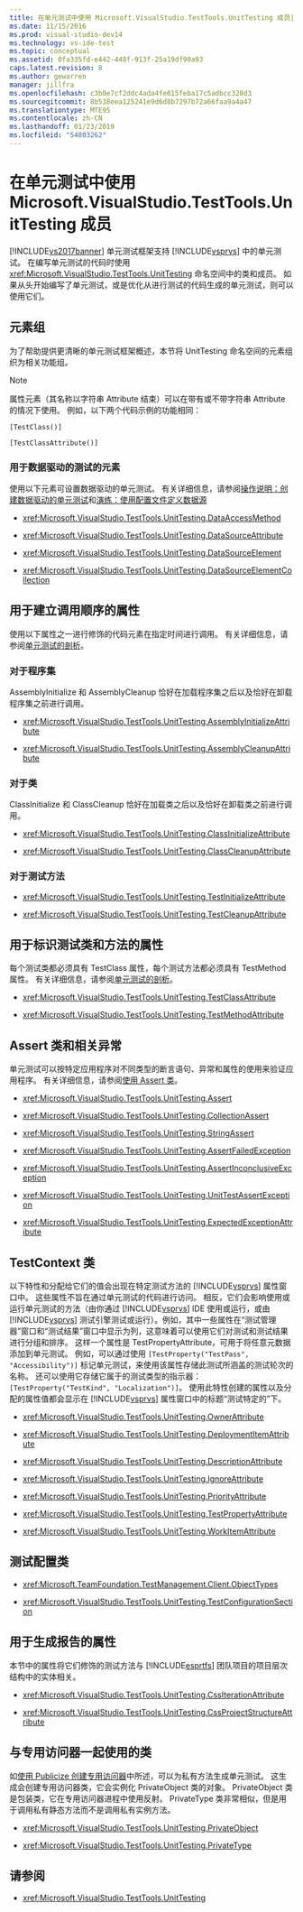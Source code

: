 ```yaml
---
title: 在单元测试中使用 Microsoft.VisualStudio.TestTools.UnitTesting 成员| Microsoft Docs
ms.date: 11/15/2016
ms.prod: visual-studio-dev14
ms.technology: vs-ide-test
ms.topic: conceptual
ms.assetid: 0fa335fd-e442-448f-913f-25a19df90a93
caps.latest.revision: 8
ms.author: gewarren
manager: jillfra
ms.openlocfilehash: c3b0e7cf2ddc4ada4fe015feba17c5adbcc328d3
ms.sourcegitcommit: 8b538eea125241e9d6d8b7297b72a66faa9a4a47
ms.translationtype: MTE95
ms.contentlocale: zh-CN
ms.lasthandoff: 01/23/2019
ms.locfileid: "54803262"
---
```

# <a name="using-microsoftvisualstudiotesttoolsunittesting-members-in-unit-tests"></a>在单元测试中使用 Microsoft.VisualStudio.TestTools.UnitTesting 成员
[!INCLUDE[vs2017banner](../includes/vs2017banner.md)]
单元测试框架支持 [!INCLUDE[vsprvs](../includes/vsprvs-md.md)] 中的单元测试。 在编写单元测试的代码时使用 <xref:Microsoft.VisualStudio.TestTools.UnitTesting> 命名空间中的类和成员。 如果从头开始编写了单元测试，或是优化从进行测试的代码生成的单元测试，则可以使用它们。

## <a name="groups-of-elements"></a>元素组
 为了帮助提供更清晰的单元测试框架概述，本节将 UnitTesting 命名空间的元素组织为相关功能组。

> [!NOTE]
> 属性元素（其名称以字符串 Attribute 结束）可以在带有或不带字符串 Attribute 的情况下使用。 例如，以下两个代码示例的功能相同：
>
>  `[TestClass()]`
>
>  `[TestClassAttribute()]`

### <a name="elements-used-for-data-driven-testing"></a>用于数据驱动的测试的元素
 使用以下元素可设置数据驱动的单元测试。 有关详细信息，请参阅[操作说明：创建数据驱动的单元测试](../test/how-to-create-a-data-driven-unit-test.md)和[演练：使用配置文件定义数据源](../test/walkthrough-using-a-configuration-file-to-define-a-data-source.md)

-   <xref:Microsoft.VisualStudio.TestTools.UnitTesting.DataAccessMethod>

-   <xref:Microsoft.VisualStudio.TestTools.UnitTesting.DataSourceAttribute>

-   <xref:Microsoft.VisualStudio.TestTools.UnitTesting.DataSourceElement>

-   <xref:Microsoft.VisualStudio.TestTools.UnitTesting.DataSourceElementCollection>

## <a name="attributes-used-to-establish-a-calling-order"></a>用于建立调用顺序的属性
 使用以下属性之一进行修饰的代码元素在指定时间进行调用。 有关详细信息，请参阅[单元测试的剖析](http://msdn.microsoft.com/a03d1ee7-9999-4e7c-85df-7d9073976144)。

### <a name="for-assemblies"></a>对于程序集
 AssemblyInitialize 和 AssemblyCleanup 恰好在加载程序集之后以及恰好在卸载程序集之前进行调用。

-   <xref:Microsoft.VisualStudio.TestTools.UnitTesting.AssemblyInitializeAttribute>

-   <xref:Microsoft.VisualStudio.TestTools.UnitTesting.AssemblyCleanupAttribute>

### <a name="for-classes"></a>对于类
 ClassInitialize 和 ClassCleanup 恰好在加载类之后以及恰好在卸载类之前进行调用。

-   <xref:Microsoft.VisualStudio.TestTools.UnitTesting.ClassInitializeAttribute>

-   <xref:Microsoft.VisualStudio.TestTools.UnitTesting.ClassCleanupAttribute>

### <a name="for-test-methods"></a>对于测试方法

-   <xref:Microsoft.VisualStudio.TestTools.UnitTesting.TestInitializeAttribute>

-   <xref:Microsoft.VisualStudio.TestTools.UnitTesting.TestCleanupAttribute>

## <a name="attributes-used-to-identify-test-classes-and-methods"></a>用于标识测试类和方法的属性
 每个测试类都必须具有 TestClass 属性，每个测试方法都必须具有 TestMethod 属性。 有关详细信息，请参阅[单元测试的剖析](http://msdn.microsoft.com/a03d1ee7-9999-4e7c-85df-7d9073976144)。

-   <xref:Microsoft.VisualStudio.TestTools.UnitTesting.TestClassAttribute>

-   <xref:Microsoft.VisualStudio.TestTools.UnitTesting.TestMethodAttribute>

## <a name="assert-classes-and-related-exceptions"></a>Assert 类和相关异常
 单元测试可以按特定应用程序对不同类型的断言语句、异常和属性的使用来验证应用程序。 有关详细信息，请参阅[使用 Assert 类](../test/using-the-assert-classes.md)。

-   <xref:Microsoft.VisualStudio.TestTools.UnitTesting.Assert>

-   <xref:Microsoft.VisualStudio.TestTools.UnitTesting.CollectionAssert>

-   <xref:Microsoft.VisualStudio.TestTools.UnitTesting.StringAssert>

-   <xref:Microsoft.VisualStudio.TestTools.UnitTesting.AssertFailedException>

-   <xref:Microsoft.VisualStudio.TestTools.UnitTesting.AssertInconclusiveException>

-   <xref:Microsoft.VisualStudio.TestTools.UnitTesting.UnitTestAssertException>

-   <xref:Microsoft.VisualStudio.TestTools.UnitTesting.ExpectedExceptionAttribute>

## <a name="the-testcontext-class"></a>TestContext 类
 以下特性和分配给它们的值会出现在特定测试方法的 [!INCLUDE[vsprvs](../includes/vsprvs-md.md)] 属性窗口中。 这些属性不旨在通过单元测试的代码进行访问。 相反，它们会影响使用或运行单元测试的方法（由你通过 [!INCLUDE[vsprvs](../includes/vsprvs-md.md)] IDE 使用或运行，或由 [!INCLUDE[vsprvs](../includes/vsprvs-md.md)] 测试引擎测试或运行）。例如，其中一些属性在“测试管理器”窗口和“测试结果”窗口中显示为列，这意味着可以使用它们对测试和测试结果进行分组和排序。 这样一个属性是 TestPropertyAttribute，可用于将任意元数据添加到单元测试。 例如，可以通过使用 `[TestProperty("TestPass", "Accessibility")]` 标记单元测试，来使用该属性存储此测试所涵盖的测试轮次的名称。 还可以使用它存储它属于的测试类型的指示器： `[TestProperty("TestKind", "Localization")]`。 使用此特性创建的属性以及分配的属性值都会显示在 [!INCLUDE[vsprvs](../includes/vsprvs-md.md)] 属性窗口中的标题“测试特定的”下。

-   <xref:Microsoft.VisualStudio.TestTools.UnitTesting.OwnerAttribute>

-   <xref:Microsoft.VisualStudio.TestTools.UnitTesting.DeploymentItemAttribute>

-   <xref:Microsoft.VisualStudio.TestTools.UnitTesting.DescriptionAttribute>

-   <xref:Microsoft.VisualStudio.TestTools.UnitTesting.IgnoreAttribute>

-   <xref:Microsoft.VisualStudio.TestTools.UnitTesting.PriorityAttribute>

-   <xref:Microsoft.VisualStudio.TestTools.UnitTesting.TestPropertyAttribute>

-   <xref:Microsoft.VisualStudio.TestTools.UnitTesting.WorkItemAttribute>

## <a name="test-configuration-classes"></a>测试配置类

-   <xref:Microsoft.TeamFoundation.TestManagement.Client.ObjectTypes>

-   <xref:Microsoft.VisualStudio.TestTools.UnitTesting.TestConfigurationSection>

## <a name="attributes-used-for-generating-reports"></a>用于生成报告的属性
 本节中的属性将它们修饰的测试方法与 [!INCLUDE[esprtfs](../includes/esprtfs-md.md)] 团队项目的项目层次结构中的实体相关。

-   <xref:Microsoft.VisualStudio.TestTools.UnitTesting.CssIterationAttribute>

-   <xref:Microsoft.VisualStudio.TestTools.UnitTesting.CssProjectStructureAttribute>

## <a name="classes-used-with-private-accessors"></a>与专用访问器一起使用的类
 如[使用 Publicize 创建专用访问器](http://msdn.microsoft.com/2056c6a7-6672-42a7-8f53-fead33c56deb)中所述，可以为私有方法生成单元测试。 这生成会创建专用访问器类，它会实例化 PrivateObject 类的对象。 PrivateObject 类是包装类，它在专用访问器进程中使用反射。 PrivateType 类非常相似，但是用于调用私有静态方法而不是调用私有实例方法。

-   <xref:Microsoft.VisualStudio.TestTools.UnitTesting.PrivateObject>

-   <xref:Microsoft.VisualStudio.TestTools.UnitTesting.PrivateType>

## <a name="see-also"></a>请参阅

- <xref:Microsoft.VisualStudio.TestTools.UnitTesting>